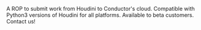 A ROP to submit work from Houdini to Conductor's cloud. Compatible with Python3 versions of Houdini for all platforms. Available to beta customers. Contact us!